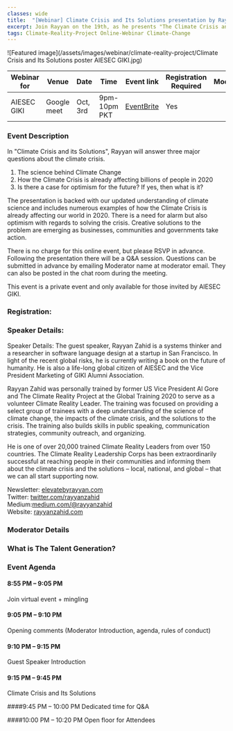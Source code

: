 ```yaml
---
classes: wide
title:  "[Webinar] Climate Crisis and Its Solutions presentation by Rayyan Zahid to AIESEC GIKI "
excerpt: Join Rayyan on the 19th, as he presents "The Climate Crisis and Its Solutions" to AIESEC GIKI.
tags: Climate-Reality-Project Online-Webinar Climate-Change
---
```


![Featured image](/assets/images/webinar/climate-reality-project/Climate Crisis and Its Solutions poster AIESEC GIKI.jpg)

| Webinar for               | Venue       | Date      | Time         | Event link                                                                                                                  | Registration Required | Moderator     | 
|---------------------------|-------------|-----------|--------------|-----------------------------------------------------------------------------------------------------------------------------|-----------------------|---------------| 
| AIESEC GIKI               | Google meet | Oct, 3rd  | 9pm-10pm PKT | [EventBrite](https://www.eventbrite.com/e/online-webinar-climate-crisis-and-its-solutions-aiesec-giki-tickets-122892736483) | Yes                   |               | 


### Event Description

In "Climate Crisis and its Solutions", Rayyan will answer three major questions about the climate crisis.

1) The science behind Climate Change
2) How the Climate Crisis is already affecting billions of people in 2020
3) Is there a case for optimism for the future? If yes, then what is it?

The presentation is backed with our updated understanding of climate science and includes numerous examples of how the Climate Crisis is already affecting our world in 2020. There is a need for alarm but also optimism with regards to solving the crisis. Creative solutions to the problem are emerging as businesses, communities and governments take action.

There is no charge for this online event, but please RSVP in advance. Following the presentation there will be a Q&A session. Questions can be submitted in advance by emailing Moderator name at moderator email. They can also be posted in the chat room during the meeting. 

This event is a private event and only available for those invited by AIESEC GIKI.

### Registration:

<div id="eventbrite-widget-container-122892736483"></div>

<script src="https://www.eventbrite.com/static/widgets/eb_widgets.js"></script>

<script type="text/javascript">
    var exampleCallback = function() {
        console.log('Order complete!');
    };

    window.EBWidgets.createWidget({
        // Required
        widgetType: 'checkout',
        eventId: '122892736483',
        iframeContainerId: 'eventbrite-widget-container-122892736483',

        // Optional
        iframeContainerHeight: 425,  // Widget height in pixels. Defaults to a minimum of 425px if not provided
        onOrderComplete: exampleCallback  // Method called when an order has successfully completed
    });
</script>

### Speaker Details:
Speaker Details:
The guest speaker, Rayyan Zahid is a systems thinker and a researcher in software language design at a startup in San Francisco. In light of the recent global risks, he is currently writing a book on the future of humanity. He is also a life-long global citizen of AIESEC and the Vice President Marketing of GIKI Alumni Association.

Rayyan Zahid was personally trained by former US Vice President Al Gore and The Climate Reality Project at the Global Training 2020 to serve as a volunteer Climate Reality Leader. The training was focused on providing a select group of trainees with a deep understanding of the science of climate change, the impacts of the climate crisis, and the solutions to the crisis. The training also builds skills in public speaking, communication strategies, community outreach, and organizing.

He is one of over 20,000 trained Climate Reality Leaders from over 150 countries. The Climate Reality Leadership Corps has been extraordinarily successful at reaching people in their communities and informing them about the climate crisis and the solutions – local, national, and global – that we can all start supporting now.

Newsletter: [elevatebyrayyan.com](elevatebyrayyan.com)  
Twitter: [twitter.com/rayyanzahid](twitter.com/rayyanzahid)  
Medium:[medium.com/@rayyanzahid](medium.com/@rayyanzahid)  
Website: [rayyanzahid.com](rayyanzahid.com)  

### Moderator Details



### What is The Talent Generation?


### Event Agenda

#### 8:55 PM – 9:05 PM
Join virtual event + mingling
  

#### 9:05 PM – 9:10 PM
Opening comments
(Moderator Introduction, agenda, rules of conduct)
  

#### 9:10 PM – 9:15 PM
Guest Speaker Introduction
  

#### 9:15 PM – 9:45 PM
Climate Crisis and Its Solutions
  

####9:45 PM – 10:00 PM
Dedicated time for Q&A
  

####10:00 PM – 10:20 PM
Open floor for Attendees
